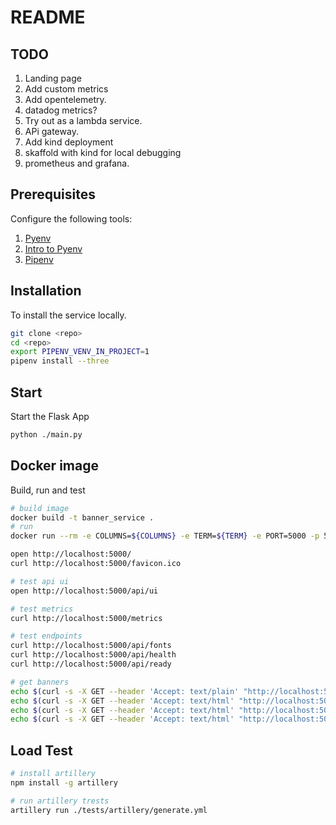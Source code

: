 # README

## TODO
1) Landing page
1) Add custom metrics
1) Add opentelemetry.  
1) datadog metrics? 
1) Try out as a lambda service.
1) APi gateway. 
1) Add kind deployment 
1) skaffold with kind for local debugging
1) prometheus and grafana.

## Prerequisites

Configure the following tools:

1. [Pyenv](https://github.com/pyenv/pyenv)
1. [Intro to Pyenv](https://realpython.com/intro-to-pyenv/)
1. [Pipenv](https://realpython.com/pipenv-guide/)

## Installation

To install the service locally.

```sh
git clone <repo>
cd <repo>
export PIPENV_VENV_IN_PROJECT=1
pipenv install --three
```

## Start
Start the Flask App

```sh
python ./main.py
```

## Docker image
Build, run and test
```sh
# build image
docker build -t banner_service .
# run
docker run --rm -e COLUMNS=${COLUMNS} -e TERM=${TERM} -e PORT=5000 -p 5000:5000 banner_service

open http://localhost:5000/
curl http://localhost:5000/favicon.ico

# test api ui
open http://localhost:5000/api/ui

# test metrics
curl http://localhost:5000/metrics

# test endpoints
curl http://localhost:5000/api/fonts
curl http://localhost:5000/api/health
curl http://localhost:5000/api/ready

# get banners
echo $(curl -s -X GET --header 'Accept: text/plain' "http://localhost:5000/api/banner?message=whatever&fontname=cuddly&width=165" | sed 's/^\"\(.*\)\"$/\1/' )        
echo $(curl -s -X GET --header 'Accept: text/html' "http://localhost:5000/api/banner?message=whatever&fontname=cuddly&width=$COLUMNS" | sed 's/^\"\(.*\)\"$/\1/' ) 
echo $(curl -s -X GET --header 'Accept: text/html' "http://localhost:5000/api/banner?message=whatever&fontname=cuddly&width=0" | sed 's/^\"\(.*\)\"$/\1/' ) 
echo $(curl -s -X GET --header 'Accept: text/html' "http://localhost:5000/api/banner?message=CIRCLE%20CI&fontname=knight4&width=$COLUMNS" | sed 's/^\"\(.*\)\"$/\1/' )
```

## Load Test
```sh
# install artillery
npm install -g artillery

# run artillery trests
artillery run ./tests/artillery/generate.yml
```